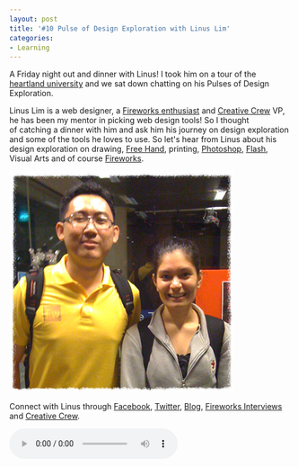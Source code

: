 ```yaml
---
layout: post
title: '#10 Pulse of Design Exploration with Linus Lim'
categories:
- Learning
---
```


A Friday night out and dinner with Linus! I took him on a tour of the [heartland university](http://www.smu.edu.sg/) and we sat down chatting on his Pulses of Design Exploration.

Linus Lim is a web designer, a [Fireworks enthusiast](http://fireworksinterviews.com/) and [Creative Crew](http://creativecrew.org.sg/) VP, he has been my mentor in picking web design tools! So I thought of catching a dinner with him and ask him his journey on design exploration and some of the tools he loves to use. So let's hear from Linus about his design exploration on drawing, [Free Hand](http://www.adobe.com/products/freehand/), printing, [Photoshop](http://www.adobe.com/products/photoshop.html), [Flash](http://www.adobe.com/products/flash.html), Visual Arts and of course [Fireworks](http://www.adobe.com/products/fireworks.html).

![With Linus](/img/pulse10-linus.jpg)

Connect with Linus through [Facebook](http://www.facebook.com/chunwui), [Twitter](http://twitter.com/chunwui), [Blog](http://chunwui.posterous.com), [Fireworks Interviews](http://fireworksinterviews.com/) and [Creative Crew](http://creativecrew.org.sg/).

<audio controls="controls">
  <source src="/audio/Pulse-Ep10-200911.mp3" type="audio/mpeg">
</audio>
